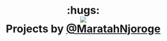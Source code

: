 <h1 align="center">:hugs:<br><a href="https://github.com/MaratahNjoroge"><img src="https://awesome.re/badge.svg"/></a> <br>Projects by <a href="https://github.com/MaratahNjoroge">@MaratahNjoroge</a>
  </h1>
<br><br>